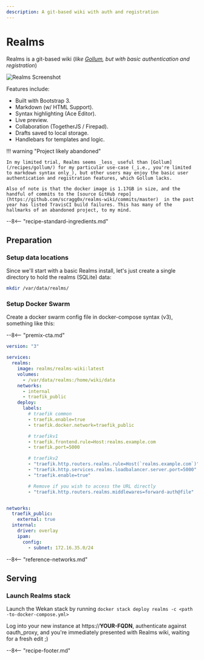 ```yaml
---
description: A git-based wiki with auth and registration
---
```


# Realms

Realms is a git-based wiki (_like [Gollum](/recipes/gollum/), but with basic authentication and registration_)

![Realms Screenshot](../images/realms.png)

Features include:

* Built with Bootstrap 3.
* Markdown (w/ HTML Support).
* Syntax highlighting (Ace Editor).
* Live preview.
* Collaboration (TogetherJS / Firepad).
* Drafts saved to local storage.
* Handlebars for templates and logic.

!!! warning "Project likely abandoned"

    In my limited trial, Realms seems _less_ useful than [Gollum](/recipes/gollum/) for my particular use-case (_i.e., you're limited to markdown syntax only_), but other users may enjoy the basic user authentication and registration features, which Gollum lacks.

    Also of note is that the docker image is 1.17GB in size, and the handful of commits to the [source GitHub repo](https://github.com/scragg0x/realms-wiki/commits/master)  in the past year has listed TravisCI build failures. This has many of the hallmarks of an abandoned project, to my mind.

--8<-- "recipe-standard-ingredients.md"

## Preparation

### Setup data locations

Since we'll start with a basic Realms install, let's just create a single directory to hold the realms (SQLite) data:

```bash
mkdir /var/data/realms/
```

### Setup Docker Swarm

Create a docker swarm config file in docker-compose syntax (v3), something like this:

--8<-- "premix-cta.md"

```yaml
version: "3"

services:
  realms:
    image: realms/realms-wiki:latest
    volumes:
      - /var/data/realms:/home/wiki/data
    networks:
      - internal
      - traefik_public
    deploy:
      labels:
        # traefik common
        - traefik.enable=true
        - traefik.docker.network=traefik_public

        # traefikv1
        - traefik.frontend.rule=Host:realms.example.com
        - traefik.port=5000     

        # traefikv2
        - "traefik.http.routers.realms.rule=Host(`realms.example.com`)"
        - "traefik.http.services.realms.loadbalancer.server.port=5000"
        - "traefik.enable=true"

        # Remove if you wish to access the URL directly
        - "traefik.http.routers.realms.middlewares=forward-auth@file"


networks:
  traefik_public:
    external: true
  internal:
    driver: overlay
    ipam:
      config:
        - subnet: 172.16.35.0/24
```

--8<-- "reference-networks.md"

## Serving

### Launch Realms stack

Launch the Wekan stack by running ```docker stack deploy realms -c <path -to-docker-compose.yml>```

Log into your new instance at https://**YOUR-FQDN**, authenticate against oauth_proxy, and you're immediately presented with Realms wiki, waiting for a fresh edit ;)

[^1]: If you wanted to expose the realms UI directly, you could remove the traefik-forward-auth from the design.

[^2]: The inclusion of Realms was due to the efforts of @gkoerk in our [Discord server](http://chat.funkypenguin.co.nz)- Unfortunately on the 22nd August 2020 Jerry passed away. Jerry was very passionate and highly regarded in the field of Information Technology. He will be missed.

--8<-- "recipe-footer.md"
